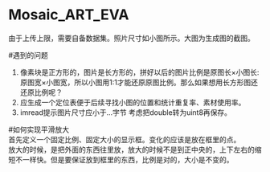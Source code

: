 # Mosaic_ART_EVA
由于上传上限，需要自备数据集。照片尺寸如小图所示。大图为生成图的截图。

#遇到的问题  
1. 像素块是正方形的，图片是长方形的，拼好以后的图片比例是原图长×小图长:原图宽×小图宽，所以小图用1:1才能还原原图比例。那么如果想用长方形图还还原比例呢？  
2. 应生成一个定位表便于后续寻找小图的位置和统计重复率、素材使用率。  
3. imread提示图片尺寸应小于...字节 考虑把double转为uint8再保存。  

#如何实现平滑放大  
首先定义一个固定比例、固定大小的显示框。变化的应该是放在框里的点。  
放大的时候，是把外面的东西往里放，放大的时候不是到正中央的，上下左右的缩短不一样快。但是要保证放到框里的东西，比例是对的，大小是不变的。  
